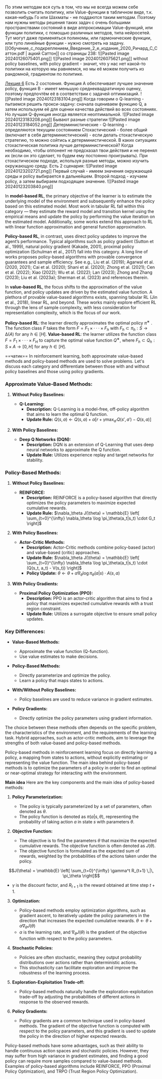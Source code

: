По этим методам вся суть в том, что мы не всегда можем себе позволить считать политику, или Value-функции в табличном виде, т.к. какая-нибудь Го или Шахматы - не поддаются таким методам. Поэтому нам нужны методы решения таких задач с очень большими пространствами состояний в виде аппроксимации Value-функций, или функции политики, с помощью различных методов, типа нейросетей. Тут могут даже применяться полиномы, или гармонические функции, или тупо линейные функции - нужно смотреть на задачу.
[[Обучение_с_подкреплением_Введение_2_е_издание_2020_Ричард_С_Саттон.pdf | ацкий Саттон]] со страницы 238:
![[Pasted image 20240126075401.png]]
![[Pasted image 20240126075621.png]]
without policy baselines, with policy gradient - значит, что у нас нет какой-то политики на которую мы равняемся, но мы её можем получить из рандомной, градиентом по политике.

[Лекция 6](https://youtu.be/s9XNphD2VBE?si=24glzfk2O3XdUfmE)
Есть 2 состояния.
Функция А обеспечивает лучшее значение policy, функция В - имеет меньшую среднеквадратичную оценку, поэтому предпочтём её в соответствии с задачей оптимизаций.
![[Pasted image 20240123183104.png]]
Когда говорим о Q-learning - пытаемся решить прокси-задачу: сначала оцениваем функцию Q, а затем используем её для оценки качества действий во всех состояниях.
Но лучшая Q-функция иногда является неоптимальной.
![[Pasted image 20240123183208.png]]
Бывают разные стратегии
![[Pasted image 20240123184052.png]]
Детерминистические - Q-learning - определяются текущим состоянием
Стохастический - более общий (включает в себя детерминистический) - если делать стохастическую стратегию, то можно сойтись к детерминистической.
В каких ситуациях стохастическая политика лучше детерминистической?
Когда необходимо, чтобы оппонент не предсказал твои действия и не перенял их (если он это сделает, то будем ему постоянно проигрывать).
При стохастическом подходе, используя разные методы, можно изучить окружающую среду. 
Есть 2 сценария:
![[Pasted image 20240123202721.png]]
Первый случай - имеем значения окружающей среды и policy выбирается в дальнейшем.
Второй подход - изучаем policy, а затем выбираем подходящее значение.
![[Pasted image 20240123203840.png]]

In **model-based RL**, the primary objective of the learner is to estimate the underlying model of the environment and subsequently enhance the policy based on this estimated model. Most work in tabular RL fall within this category — they estimate the reward model and transition kernel using the empirical means and update the policy by performing the value iteration on the estimated model. Additionally, some works extend this approach to RL with linear function approximation and general function approximation. 

**Policy-based RL**, in contrast, uses direct policy updates to improve the agent’s performance. Typical algorithms such as policy gradient (Sutton et al., 1999), natural policy gradient (Kakade, 2001), proximal policy optimization (Schulman et al., 2017) fall into this category. A long line of works proposes policy-based algorithms with provable convergence guarantees and sample efficiency. See e.g., Liu et al. (2019); Agarwal et al. (2020, 2021); Cai et al. (2020); Shani et al. (2020); Zhong et al. (2021); Cen et al. (2022); Xiao (2022); Wu et al. (2022); Lan (2023); Zhong and Zhang (2023); Liu et al. (2023a); Sherman et al. (2023) and references therein.

In **value-based RL**, the focus shifts to the approximation of the value function, and policy updates are driven by the estimated value function. A plethora of provable value-based algorithms exists, spanning tabular RL (Jin et al., 2018), linear RL, and beyond. These works mainly explore efficient RL through the lens of sample complexity, with less consideration for representation complexity, which is the focus of our work.

**Policy-based RL**: the learner directly approximates the optimal policy $π^∗$ . The function class $F$ takes the form $F=F_1×···×F_h$ with $F_h⊂{π_h : S→ ∆(A)}$ for any $h∈[H]$. 
**Value-based RL**: the learner utilizes the function class $F=F_1×···×F_H$ to capture the optimal value function $Q^∗$, where $F_h⊂{Q_h : S × A→ [0, H]}$ for any $h ∈ [H]$.


==чатик==
In reinforcement learning, both approximate value-based methods and policy-based methods are used to solve problems. Let's discuss each category and differentiate between those with and without policy baselines and those using policy gradients.

### Approximate Value-Based Methods:

1. **Without Policy Baselines:**
   - **Q-Learning:**
     - **Description:** Q-Learning is a model-free, off-policy algorithm that aims to learn the optimal Q function.
     - **Update Rule:** $Q(s, a) \leftarrow Q(s, a) + \alpha \left[ r + \gamma \max_{a'} Q(s', a') - Q(s, a) \right]$

2. **With Policy Baselines:**
   - **Deep Q Networks (DQN):**
     - **Description:** DQN is an extension of Q-Learning that uses deep neural networks to approximate the Q function.
     - **Update Rule:** Utilizes experience replay and target networks for stability.

### Policy-Based Methods:

1. **Without Policy Baselines:**
   - **REINFORCE:**
     - **Description:** REINFORCE is a policy-based algorithm that directly optimizes the policy parameters to maximize expected cumulative rewards.
     - **Update Rule:** $\nabla_\theta J(\theta) = \mathbb{E} \left[ \sum_{t=0}^{\infty} \nabla_\theta \log \pi_\theta(a_t|s_t) \cdot G_t \right]$

2. **With Policy Baselines:**
   - **Actor-Critic Methods:**
     - **Description:** Actor-Critic methods combine policy-based (actor) and value-based (critic) approaches.
     - **Update Rule:** $\nabla_\theta J(\theta) = \mathbb{E} \left[ \sum_{t=0}^{\infty} \nabla_\theta \log \pi_\theta(a_t|s_t) \cdot (Q(s_t, a_t) - V(s_t)) \right]$
     - **Policy Update:** $\theta \leftarrow \theta + \alpha \nabla_\theta \log \pi_\theta(a|s) \cdot A(s, a)$

3. **With Policy Gradients:**
   - **Proximal Policy Optimization (PPO):**
     - **Description:** PPO is an actor-critic algorithm that aims to find a policy that maximizes expected cumulative rewards with a trust region constraint.
     - **Update Rule:** Utilizes a surrogate objective to ensure small policy updates.

### Key Differences:

- **Value-Based Methods:**
  - Approximate the value function (Q-function).
  - Use value estimates to make decisions.

- **Policy-Based Methods:**
  - Directly parameterize and optimize the policy.
  - Learn a policy that maps states to actions.

- **With/Without Policy Baselines:**
  - Policy baselines are used to reduce variance in gradient estimates.

- **Policy Gradients:**
  - Directly optimize the policy parameters using gradient information.

The choice between these methods often depends on the specific problem, the characteristics of the environment, and the requirements of the learning task. Hybrid approaches, such as actor-critic methods, aim to leverage the strengths of both value-based and policy-based methods.

Policy-based methods in reinforcement learning focus on directly learning a policy, a mapping from states to actions, without explicitly estimating or representing the value function. The main idea behind policy-based methods is to optimize the parameters of a policy in order to find an optimal or near-optimal strategy for interacting with the environment.

**Main idea**
Here are the key components and the main idea of policy-based methods:

1. **Policy Parameterization:**
   - The policy is typically parameterized by a set of parameters, often denoted as $\theta$.
   - The policy function is denoted as $\pi(a|s, \theta)$, representing the probability of taking action $a$ in state $s$ with parameters $\theta$.

2. **Objective Function:**
   - The objective is to find the parameters $\theta$ that maximize the expected cumulative rewards. The objective function is often denoted as $J(\theta)$.
   - The objective function is formulated as the expected sum of rewards, weighted by the probabilities of the actions taken under the policy.

$$J(\theta) = \mathbb{E} \left[ \sum_{t=0}^{\infty} \gamma^t R_{t+1} \,|\, \pi_\theta \right]$$

   - $\gamma$ is the discount factor, and $R_{t+1}$ is the reward obtained at time step $t+1$.

3. **Optimization:**
   - Policy-based methods employ optimization algorithms, such as gradient ascent, to iteratively update the policy parameters in the direction that increases the expected cumulative rewards.
	$\theta \leftarrow \theta + \alpha \nabla_\theta J(\theta)$
   - $\alpha$ is the learning rate, and $\nabla_\theta J(\theta)$ is the gradient of the objective function with respect to the policy parameters.

4. **Stochastic Policies:**
   - Policies are often stochastic, meaning they output probability distributions over actions rather than deterministic actions.
   - This stochasticity can facilitate exploration and improve the robustness of the learning process.

5. **Exploration-Exploitation Trade-off:**
   - Policy-based methods naturally handle the exploration-exploitation trade-off by adjusting the probabilities of different actions in response to the observed rewards.

6. **Policy Gradients:**
   - Policy gradients are a common technique used in policy-based methods. The gradient of the objective function is computed with respect to the policy parameters, and this gradient is used to update the policy in the direction of higher expected rewards.

Policy-based methods have some advantages, such as their ability to handle continuous action spaces and stochastic policies. However, they may suffer from high variance in gradient estimates, and finding a good policy can require more samples compared to value-based methods. Examples of policy-based algorithms include REINFORCE, PPO (Proximal Policy Optimization), and TRPO (Trust Region Policy Optimization).